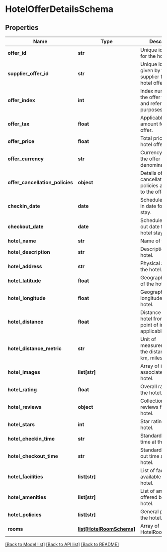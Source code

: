 # HotelOfferDetailsSchema

## Properties
Name | Type | Description | Notes
------------ | ------------- | ------------- | -------------
**offer_id** | **str** | Unique identifier for the hotel offer. | [optional] 
**supplier_offer_id** | **str** | Unique identifier given by the supplier for the hotel offer. | [optional] 
**offer_index** | **int** | Index number of the offer for sorting and referencing purposes. | [optional] 
**offer_tax** | **float** | Applicable tax amount for the offer. | [optional] 
**offer_price** | **float** | Total price of the hotel offer. | [optional] 
**offer_currency** | **str** | Currency in which the offer price is denominated. | [optional] 
**offer_cancellation_policies** | **object** | Details of the cancellation policies applicable to the offer. | [optional] 
**checkin_date** | **date** | Scheduled check-in date for the hotel stay. | [optional] 
**checkout_date** | **date** | Scheduled check-out date for the hotel stay. | [optional] 
**hotel_name** | **str** | Name of the hotel. | [optional] 
**hotel_description** | **str** | Description of the hotel. | [optional] 
**hotel_address** | **str** | Physical address of the hotel. | [optional] 
**hotel_latitude** | **float** | Geographic latitude of the hotel. | [optional] 
**hotel_longitude** | **float** | Geographic longitude of the hotel. | [optional] 
**hotel_distance** | **float** | Distance of the hotel from a central point of interest, if applicable. | [optional] 
**hotel_distance_metric** | **str** | Unit of measurement for the distance (e.g., km, miles). | [optional] 
**hotel_images** | **list[str]** | Array of images associated with the hotel. | [optional] 
**hotel_rating** | **float** | Overall rating of the hotel. | [optional] 
**hotel_reviews** | **object** | Collection of reviews for the hotel. | [optional] 
**hotel_stars** | **int** | Star rating of the hotel. | [optional] 
**hotel_checkin_time** | **str** | Standard check-in time at the hotel. | [optional] 
**hotel_checkout_time** | **str** | Standard check-out time at the hotel. | [optional] 
**hotel_facilities** | **list[str]** | List of facilities available at the hotel. | [optional] 
**hotel_amenities** | **list[str]** | List of amenities offered by the hotel. | [optional] 
**hotel_policies** | **list[str]** | General policies of the hotel. | [optional] 
**rooms** | [**list[HotelRoomSchema]**](HotelRoomSchema.md) | Array of HotelRoomSchema. | [optional] 

[[Back to Model list]](../README.md#documentation-for-models) [[Back to API list]](../README.md#documentation-for-api-endpoints) [[Back to README]](../README.md)

